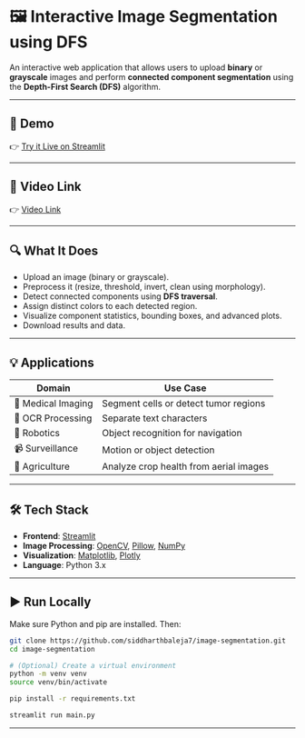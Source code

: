# 🖼️ Interactive Image Segmentation using DFS

An interactive web application that allows users to upload **binary** or **grayscale** images and perform **connected component segmentation** using the **Depth-First Search (DFS)** algorithm.

---

## 🚀 Demo

👉 [Try it Live on Streamlit](https://image-segmentation-8qhgnts6zi8e2x9qjrew3z.streamlit.app/)

---
## 🚀 Video Link

👉 [Video Link](https://drive.google.com/file/d/1eyMHhJXaWzHbS9qgI_MAWu1B9TAAMnjT/view?usp=share_link)

---

## 🔍 What It Does

- Upload an image (binary or grayscale).
- Preprocess it (resize, threshold, invert, clean using morphology).
- Detect connected components using **DFS traversal**.
- Assign distinct colors to each detected region.
- Visualize component statistics, bounding boxes, and advanced plots.
- Download results and data.

---

## 💡 Applications

| Domain               | Use Case                               |
|----------------------|-----------------------------------------|
| 🏥 Medical Imaging    | Segment cells or detect tumor regions   |
| 📝 OCR Processing     | Separate text characters                |
| 🤖 Robotics           | Object recognition for navigation       |
| 📹 Surveillance       | Motion or object detection              |
| 🌾 Agriculture        | Analyze crop health from aerial images |

---

## 🛠️ Tech Stack

- **Frontend**: [Streamlit](w)
- **Image Processing**: [OpenCV](w), [Pillow](w), [NumPy](w)
- **Visualization**: [Matplotlib](w), [Plotly](w)
- **Language**: Python 3.x

---

## ▶️ Run Locally

Make sure Python and pip are installed. Then:

```bash
git clone https://github.com/siddharthbaleja7/image-segmentation.git
cd image-segmentation

# (Optional) Create a virtual environment
python -m venv venv
source venv/bin/activate

pip install -r requirements.txt

streamlit run main.py
```
---
